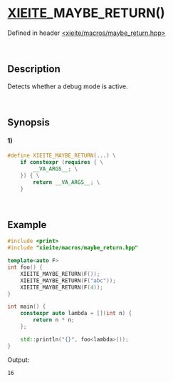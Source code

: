 # [XIEITE](../../macros.md)\_MAYBE\_RETURN\(\)
Defined in header [<xieite/macros/maybe_return.hpp>](../../../include/xieite/macros/maybe_return.hpp)

&nbsp;

## Description
Detects whether a debug mode is active.

&nbsp;

## Synopsis
#### 1)
```cpp
#define XIEITE_MAYBE_RETURN(...) \
    if constexpr (requires { \
        __VA_ARGS__; \
    }) { \
        return __VA_ARGS__; \
    }
```

&nbsp;

## Example
```cpp
#include <print>
#include "xieite/macros/maybe_return.hpp"

template<auto F>
int foo() {
    XIEITE_MAYBE_RETURN(F());
    XIEITE_MAYBE_RETURN(F("abc"));
    XIEITE_MAYBE_RETURN(F(4));
}

int main() {
    constexpr auto lambda = [](int n) {
        return n * n;
    };

    std::println("{}", foo<lambda>());
}
```
Output:
```
16
```
